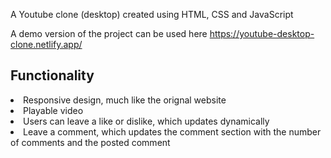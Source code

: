 A Youtube clone (desktop) created using HTML, CSS and JavaScript

A demo version of the project can be used here https://youtube-desktop-clone.netlify.app/

## Functionality

<li>Responsive design, much like the orignal website</li>
<li>Playable video</li>
<li>Users can leave a like or dislike, which updates dynamically</li>
<li>Leave a comment, which updates the comment section with the number of comments and the posted comment</li>
